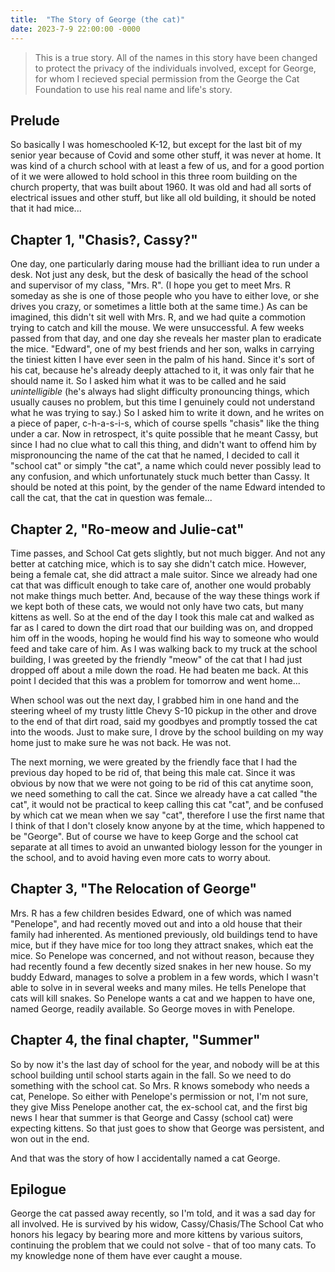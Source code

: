 ```yaml
---
title:  "The Story of George (the cat)"
date: 2023-7-9 22:00:00 -0000
---
```


> This is a true story. All of the names in this story have been changed to protect the privacy of the individuals involved, except for George, for whom I recieved special permission from the George the Cat Foundation to use his real name and life's story.

## Prelude
So basically I was homeschooled K-12, but except for the last bit of my senior year because of Covid and some other stuff, it was never at home. It was kind of a church school with at least a few of us, and for a good portion of it we were allowed to hold school in this three room building on the church property, that was built about 1960. It was old and had all sorts of electrical issues and other stuff, but like all old building, it should be noted that it had mice...

## Chapter 1, "Chasis?, Cassy?"
One day, one particularly daring mouse had the brilliant idea to run under a desk. Not just any desk, but the desk of basically the head of the school and supervisor of my class, "Mrs. R". (I hope you get to meet Mrs. R someday as she is one of those people who you have to either love, or she drives you crazy, or sometimes a little both at the same time.) As can be imagined, this didn't sit well with Mrs. R, and we had quite a commotion trying to catch and kill the mouse. We were unsuccessful. A few weeks passed from that day, and one day she reveals her master plan to eradicate the mice. "Edward", one of my best friends and her son, walks in carrying the tiniest kitten I have ever seen in the palm of his hand. Since it's sort of his cat, because he's already deeply attached to it, it was only fair that he should name it. So I asked him what it was to be called and he said *unintelligible* (he's always had slight difficulty pronouncing things, which usually causes no problem, but this time I genuinely could not understand what he was trying to say.) So I asked him to write it down, and he writes on a piece of paper, c-h-a-s-i-s, which of course spells "chasis" like the thing under a car. Now in retrospect, it's quite possible that he meant Cassy, but since I had no clue what to call this thing, and didn't want to offend him by mispronouncing the name of the cat that he named, I decided to call it "school cat" or simply "the cat", a name which could never possibly lead to any confusion, and which unfortunately stuck much better than Cassy. It should be noted at this point, by the gender of the name Edward intended to call the cat, that the cat in question was female...

## Chapter 2, "Ro-meow and Julie-cat"
Time passes, and School Cat gets slightly, but not much bigger. And not any better at catching mice, which is to say she didn't catch mice. However, being a female cat, she did attract a male suitor. Since we already had one cat that was difficult enough to take care of, another one would probably not make things much better. And, because of the way these things work if we kept both of these cats, we would not only have two cats, but many kittens as well. So at the end of the day I took this male cat and walked as far as I cared to down the dirt road that our building was on, and dropped him off in the woods, hoping he would find his way to someone who would feed and take care of him. As I was walking back to my truck at the school building, I was greeted by the friendly "meow" of the cat that I had just dropped off about a mile down the road. He had beaten me back. At this point I decided that this was a problem for tomorrow and went home...

When school was out the next day, I grabbed him in one hand and the steering wheel of my trusty little Chevy S-10 pickup in the other and drove to the end of that dirt road, said my goodbyes and promptly tossed the cat into the woods. Just to make sure, I drove by the school building on my way home just to make sure he was not back. He was not.

The next morning, we were greated by the friendly face that I had the previous day hoped to be rid of, that being this male cat. Since it was obvious by now that we were not going to be rid of this cat anytime soon, we need something to call the cat. Since we already have a cat called "the cat", it would not be practical to keep calling this cat "cat", and be confused by which cat we mean when we say "cat", therefore I use the first name that I think of that I don't closely know anyone by at the time, which happened to be "George". But of course we have to keep Gorge and the school cat separate at all times to avoid an unwanted biology lesson for the younger in the school, and to avoid having even more cats to worry about.

## Chapter 3, "The Relocation of George"
Mrs. R has a few children besides Edward, one of which was named "Penelope", and had recently moved out and into a old house that their family had inherented. As mentioned previously, old buildings tend to have mice, but if they have mice for too long they attract snakes, which eat the mice. So Penelope was concerned, and not without reason, because they had recently found a few decently sized snakes in her new house. So my buddy Edward, manages to solve a problem in a few words, which I wasn't able to solve in in several weeks and many miles. He tells Penelope that cats will kill snakes. So Penelope wants a cat and we happen to have one, named George, readily available. So George moves in with Penelope.

## Chapter 4, the final chapter, "Summer"
So by now it's the last day of school for the year, and nobody will be at this school building until school starts again in the fall. So we need to do something with the school cat. So Mrs. R knows somebody who needs a cat, Penelope. So either with Penelope's permission or not, I'm not sure, they give Miss Penelope another cat, the ex-school cat, and the first big news I hear that summer is that George and Cassy (school cat) were expecting kittens. So that just goes to show that George was persistent, and won out in the end.

And that was the story of how I accidentally named a cat George.

## Epilogue
George the cat passed away recently, so I'm told, and it was a sad day for all involved. He is survived by his widow, Cassy/Chasis/The School Cat who honors his legacy by bearing more and more kittens by various suitors, continuing the problem that we could not solve - that of too many cats. To my knowledge none of them have ever caught a mouse.
